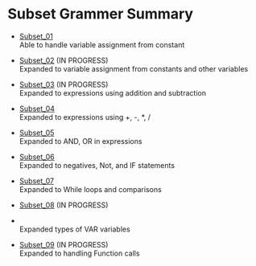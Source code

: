 # Subset Grammer Summary

- [Subset_01](./Subset01.md) 
<br>Able to handle variable assignment from constant

- [Subset_02](./Subset02.md) (IN PROGRESS)
<br> Expanded to variable assignment from constants and other variables

- [Subset_03](./Subset03.md) (IN PROGRESS)
<br> Expanded to expressions using addition and subtraction

- [Subset_04](./Subset04.md) 
<br> Expanded to  expressions using +, -, *, /

- [Subset_05](./Subset05.md) 
<br> Expanded to AND, OR in expressions

- [Subset_06](./Subset06.md) 
<br> Expanded to negatives, Not, and IF statements

- [Subset_07](./Subset07.md) 
<br> Expanded to While loops and comparisons

- [Subset_08](./Subset08.md) (IN PROGRESS)
- <br>Expanded types of VAR variables

- [Subset_09](./Subset09.md) (IN PROGRESS)
<br> Expanded to handling Function calls
